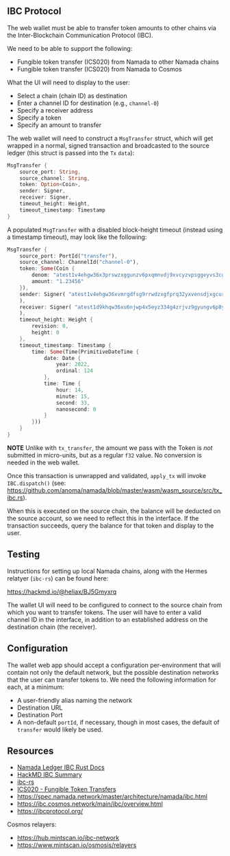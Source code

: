 ## IBC Protocol

The web wallet must be able to transfer token amounts to other chains via the Inter-Blockchain Communication Protocol (IBC).

We need to be able to support the following:

- Fungible token transfer (ICS020) from Namada to other Namada chains
- Fungible token transfer (ICS020) from Namada to Cosmos

What the UI will need to display to the user:

- Select a chain (chain ID) as destination
- Enter a channel ID for destination (e.g., `channel-0`)
- Specify a receiver address
- Specify a token
- Specify an amount to transfer

The web wallet will need to construct a `MsgTransfer` struct, which will get wrapped in a normal, signed transaction and broadcasted to the source ledger (this struct is passed into the `Tx` `data`):

```rust
MsgTransfer {
	source_port: String,
	source_channel: String,
	token: Option<Coin>,
	sender: Signer,
	receiver: Signer,
	timeout_height: Height,
	timeout_timestamp: Timestamp
}
```

A populated `MsgTransfer` with a disabled block-height timeout (instead using a timestamp timeout), may look like the following:

```rust
MsgTransfer {
	source_port: PortId("transfer"),
	source_channel: ChannelId("channel-0"),
	token: Some(Coin {
		denom: "atest1v4ehgw36x3prswzxggunzv6pxqmnvdj9xvcyzvpsggeyvs3cg9qnywf589qnwvfsg5erg3fkl09rg5",
		amount: "1.23456"
	}),
	sender: Signer( "atest1v4ehgw36xvmrgdfsg9rrwdzxgfprq32yxvensdjxgcurxwpeg5mrxdpjxfp5gdp3xqu5gs2xd8k4aj"
	),
	receiver: Signer( "atest1d9khqw36xu6njwp4x5eyz334g4zrjvz9gyungv6p8yurys3jxymrxvzy89pyzv2pxaprzsfedvglv2"
	),
	timeout_height: Height {
		revision: 0,
		height: 0
	},
	timeout_timestamp: Timestamp {
		time: Some(Time(PrimitiveDateTime {
			date: Date {
				year: 2022,
				ordinal: 124
			},
			time: Time {
				hour: 14,
				minute: 15,
				second: 33,
				nanosecond: 0
			}
		}))
	}
}
```

**NOTE** Unlike with `tx_transfer`, the amount we pass with the Token is _not_ submitted in micro-units, but as a regular `f32` value. No conversion is needed in the web wallet.

Once this transaction is unwrapped and validated, `apply_tx` will invoke `IBC.dispatch()` (see: <https://github.com/anoma/namada/blob/master/wasm/wasm_source/src/tx_ibc.rs>).

When this is executed on the source chain, the balance will be deducted on the source account, so we need to reflect this in the interface. If the transaction succeeds, query
the balance for that token and display to the user.

## Testing

Instructions for setting up local Namada chains, along with the Hermes relatyer (`ibc-rs`) can be found here:

<https://hackmd.io/@heliax/BJ5Gmyxrq>

The wallet UI will need to be configured to connect to the source chain from which you want to transfer tokens. The user will have to enter a valid channel ID
in the interface, in addition to an established address on the destination chain (the receiver).

## Configuration

The wallet web app should accept a configuration per-environment that will contain not only the default network, but the possible destination networks that the user can transfer tokens to. We need the following information for each, at a minimum:

- A user-friendly alias naming the network
- Destination URL
- Destination Port
- A non-default `portId`, if necessary, though in most cases, the default of `transfer` would likely be used.

## Resources

- [Namada Ledger IBC Rust Docs](https://docs.namada.network/master/rustdoc/namada/ledger/ibc/)
- [HackMD IBC Summary](https://hackmd.io/H2yGO3IQRLiWCPWwQQdVow)
- [ibc-rs](https://github.com/informalsystems/ibc-rs/)
- [ICS020 - Fungible Token Transfers](https://github.com/cosmos/ibc/blob/master/spec/app/ics-020-fungible-token-transfer/README.md)
- <https://spec.namada.network/master/architecture/namada/ibc.html>
- <https://ibc.cosmos.network/main/ibc/overview.html>
- <https://ibcprotocol.org/>

Cosmos relayers:

- <https://hub.mintscan.io/ibc-network>
- <https://www.mintscan.io/osmosis/relayers>
